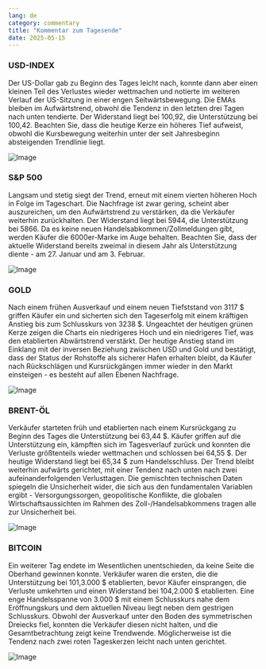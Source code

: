 ```yaml
---
lang: de
category: commentary
title: "Kommentar zum Tagesende"
date: 2025-05-15
---
```


### USD-INDEX

Der US-Dollar gab zu Beginn des Tages leicht nach, konnte dann aber einen kleinen Teil des Verlustes wieder wettmachen und notierte im weiteren Verlauf der US-Sitzung in einer engen Seitwärtsbewegung. Die EMAs bleiben im Aufwärtstrend, obwohl die Tendenz in den letzten drei Tagen nach unten tendierte. Der Widerstand liegt bei 100,92, die Unterstützung bei 100,42. Beachten Sie, dass die heutige Kerze ein höheres Tief aufweist, obwohl die Kursbewegung weiterhin unter der seit Jahresbeginn absteigenden Trendlinie liegt.

![Image](https://markleighedu.github.io/img/May-2025/15-May-2025/usdindex.jpg)

### S&P 500

Langsam und stetig siegt der Trend, erneut mit einem vierten höheren Hoch in Folge im Tageschart. Die Nachfrage ist zwar gering, scheint aber auszureichen, um den Aufwärtstrend zu verstärken, da die Verkäufer weiterhin zurückhalten. Der Widerstand liegt bei 5944, die Unterstützung bei 5866. Da es keine neuen Handelsabkommen/Zollmeldungen gibt, werden Käufer die 6000er-Marke im Auge behalten. Beachten Sie, dass der aktuelle Widerstand bereits zweimal in diesem Jahr als Unterstützung diente - am 27. Januar und am 3. Februar.

![Image](https://markleighedu.github.io/img/May-2025/15-May-2025/sp500.jpg)

### GOLD

Nach einem frühen Ausverkauf und einem neuen Tiefststand von 3117 $ griffen Käufer ein und sicherten sich den Tageserfolg mit einem kräftigen Anstieg bis zum Schlusskurs von 3238 $. Ungeachtet der heutigen grünen Kerze zeigen die Charts ein niedrigeres Hoch und ein niedrigeres Tief, was den etablierten Abwärtstrend verstärkt. Der heutige Anstieg stand im Einklang mit der inversen Beziehung zwischen USD und Gold und bestätigt, dass der Status der Rohstoffe als sicherer Hafen erhalten bleibt, da Käufer nach Rückschlägen und Kursrückgängen immer wieder in den Markt einsteigen - es besteht auf allen Ebenen Nachfrage.

![Image](https://markleighedu.github.io/img/May-2025/15-May-2025/gold.jpg)

### BRENT-ÖL

Verkäufer starteten früh und etablierten nach einem Kursrückgang zu Beginn des Tages die Unterstützung bei 63,44 $. Käufer griffen auf die Unterstützung ein, kämpften sich im Tagesverlauf zurück und konnten die Verluste größtenteils wieder wettmachen und schlossen bei 64,55 $. Der heutige Widerstand liegt bei 65,34 $ zum Handelsschluss. Der Trend bleibt weiterhin aufwärts gerichtet, mit einer Tendenz nach unten nach zwei aufeinanderfolgenden Verlusttagen. Die gemischten technischen Daten spiegeln die Unsicherheit wider, die sich aus den fundamentalen Variablen ergibt - Versorgungssorgen, geopolitische Konflikte, die globalen Wirtschaftsaussichten im Rahmen des Zoll-/Handelsabkommens tragen alle zur Unsicherheit bei.

![Image](https://markleighedu.github.io/img/May-2025/15-May-2025/brentoil.jpg)

### BITCOIN

Ein weiterer Tag endete im Wesentlichen unentschieden, da keine Seite die Oberhand gewinnen konnte. Verkäufer waren die ersten, die die Unterstützung bei 101,3.000 $ etablierten, bevor Käufer einsprangen, die Verluste umkehrten und einen Widerstand bei 104,2.000 $ etablierten. Eine enge Handelsspanne von 3.000 $ mit einem Schlusskurs nahe dem Eröffnungskurs und dem aktuellen Niveau liegt neben dem gestrigen Schlusskurs. Obwohl der Ausverkauf unter den Boden des symmetrischen Dreiecks fiel, konnten die Verkäufer diesen nicht halten, und die Gesamtbetrachtung zeigt keine Trendwende. Möglicherweise ist die Tendenz nach zwei roten Tageskerzen leicht nach unten gerichtet.

![Image](https://markleighedu.github.io/img/May-2025/15-May-2025/bitcoin.jpg)

